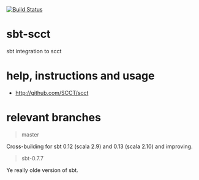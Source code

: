 [![Build Status](https://travis-ci.org/SCCT/sbt-scct.png?branch=master)](https://travis-ci.org/SCCT/sbt-scct)

sbt-scct
========

sbt integration to scct


help, instructions and usage
===========================

* http://github.com/SCCT/scct


relevant branches
=================

> master

Cross-building for sbt 0.12 (scala 2.9) and 0.13 (scala 2.10) and improving.

> sbt-0.7.7

Ye really olde version of sbt.

